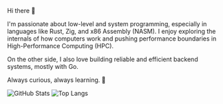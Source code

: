 Hi there 👋

I'm passionate about low-level and system programming, especially in languages like Rust, Zig, and x86 Assembly (NASM). I enjoy exploring the internals of how computers work and pushing performance boundaries in High-Performance Computing (HPC).

On the other side, I also love building reliable and efficient backend systems, mostly with Go.

Always curious, always learning. 🚀

![GitHub Stats](https://github-readme-stats.vercel.app/api?username=CodeIsMySpotter&show_icons=true&theme=tokyonight)
![Top Langs](https://github-readme-stats.vercel.app/api/top-langs/?username=CodeIsMySpotter&layout=compact&theme=tokyonight)
